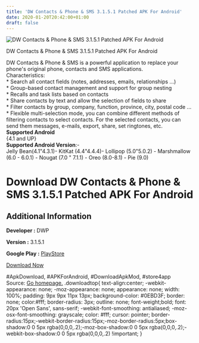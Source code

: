 ```yaml
---
title: 'DW Contacts & Phone & SMS 3.1.5.1 Patched APK For Android'
date: 2020-01-20T20:42:00+01:00
draft: false
---
```


![DW Contacts & Phone & SMS 3.1.5.1 Patched APK For Android](https://i2.wp.com/apkhome.net/wp-content/uploads/2020/01/DW-Contacts-Phone-SMS-3.1.5.1-Patched.png "DW Contacts & Phone & SMS 3.1.5.1 Patched APK For Android")

  

DW Contacts & Phone & SMS 3.1.5.1 Patched APK For Android

DW Contacts & Phone & SMS is a powerful application to replace your phone's original phone, contacts and SMS applications.  
Characteristics:  
\* Search all contact fields (notes, addresses, emails, relationships ...)  
\* Group-based contact management and support for group nesting  
\* Recalls and task lists based on contacts  
\* Share contacts by text and allow the selection of fields to share  
\* Filter contacts by group, company, function, province, city, postal code ...  
\* Flexible multi-selection mode, you can combine different methods of filtering contacts to select contacts. For the selected contacts, you can send them messages, e-mails, export, share, set ringtones, etc.  
**Supported Android**  
{4.1 and UP}  
**Supported Android Version**:-  
Jelly Bean(4.1"4.3.1)- KitKat (4.4"4.4.4)- Lollipop (5.0"5.0.2) - Marshmallow (6.0 - 6.0.1) - Nougat (7.0 " 7.1.1) - Oreo (8.0-8.1) - Pie (9.0)

Download DW Contacts & Phone & SMS 3.1.5.1 Patched APK For Android
==================================================================

Additional Information
----------------------

**Developer :** DWP

**Version :** 3.1.5.1

**Google Play :** [PlayStore](https://play.google.com/store/apps/details?id=com.dw.contacts)

  

[Download Now](https://store4app.co/post/dw-contacts-amp-phone-amp-sms-3-1-5-1-patched-apk-for-android_1579549284)

  
#ApkDownload, #APKForAndroid, #DownloadApkMod, #store4app  
Source: [Go homepage.](https://store4app.co/post/dw-contacts-amp-phone-amp-sms-3-1-5-1-patched-apk-for-android_1579549284) .downloadtop{ text-align:center; -webkit-appearance: none; -moz-appearance: none; appearance: none; width: 100%; padding: 9px 9px 11px 13px; background-color: #0EBD3F; border: none; color:#fff; border-radius: 3px; outline: none; font-weight;bold; font: 20px 'Open Sans', sans-serif; -webkit-font-smoothing: antialiased; -moz-osx-font-smoothing: grayscale; color: #fff; cursor: pointer; border-radius:15px;-webkit-border-radius:15px;-moz-border-radius:5px;box-shadow:0 0 5px rgba(0,0,0,.2);-moz-box-shadow:0 0 5px rgba(0,0,0,.2);-webkit-box-shadow:0 0 5px rgba(0,0,0,.2) !important; }
